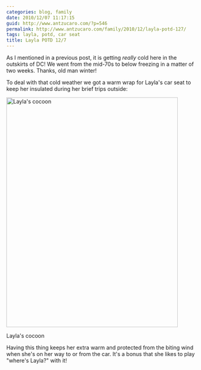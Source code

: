 ```yaml
---
categories: blog, family
date: 2010/12/07 11:17:15
guid: http://www.antzucaro.com/?p=546
permalink: http://www.antzucaro.com/family/2010/12/layla-potd-127/
tags: layla, potd, car seat
title: Layla POTD 12/7
---
```

As I mentioned in a previous post, it is getting <em>really</em> cold here in the outskirts of DC! We went from the mid-70s to below freezing in a matter of two weeks. Thanks, old man winter!

To deal with that cold weather we got a warm wrap for Layla's car seat to keep her insulated during her brief trips outside:
<p style="text-align: center;"></p>


<div class="wp-caption aligncenter" style="width: 450px"><a href="http://media.antzucaro.com/uploads/2010/12/IMG_20101207_080748.jpg"><img class="size-large wp-image-547" title="Layla's cocoon" src="http://media.antzucaro.com/uploads/2010/12/IMG_20101207_080748-e1291738432272-764x1024.jpg" alt="Layla's cocoon" width="450" height="603" /></a><p class="wp-caption-text">Layla&#39;s cocoon</p></div>

Having this thing keeps her extra warm and protected from the biting wind when she's on her way to or from the car. It's a bonus that she likes to play "where's Layla?" with it!